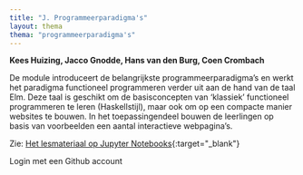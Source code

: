 ```yaml
---
title: "J. Programmeerparadigma's"
layout: thema
thema: "programmeerparadigma's"
---
```


**Kees Huizing, Jacco Gnodde, Hans van den Burg, Coen Crombach**

De module introduceert de belangrijkste programmeerparadigma’s
en werkt het paradigma functioneel programmeren verder uit aan de hand van de taal Elm.
Deze taal is geschikt om de basisconcepten van ‘klassiek’ functioneel programmeren te leren (Haskellstijl),
maar ook om op een compacte manier websites te bouwen.
In het toepassingendeel bouwen de leerlingen op basis van voorbeelden een aantal interactieve webpagina’s.

Zie: [Het lesmateriaal op Jupyter Notebooks](https://jupyterhub.frajaweb.com/hub/login){:target="_blank"}

Login met een Github account
